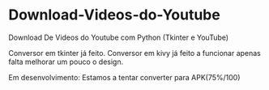 # Download-Videos-do-Youtube
Download De Videos do Youtube com Python (Tkinter e YouTube)

Conversor em tkinter já feito.
Conversor em kivy já feito a funcionar apenas falta melhorar um pouco o design.

Em desenvolvimento:
  Estamos a tentar converter para APK(75%/100)
